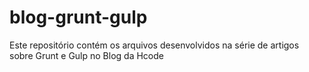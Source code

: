 # blog-grunt-gulp
Este repositório contém os arquivos desenvolvidos na série de artigos sobre Grunt e Gulp no Blog da Hcode
